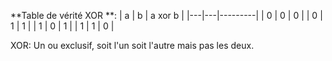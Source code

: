 **Table de vérité XOR **:
| a | b | a xor b |
|---|---|---------|
| 0 | 0 | 0 |
| 0 | 1 | 1 |
| 1 | 0 | 1 |
| 1 | 1 | 0 |

XOR: Un ou exclusif, soit l'un soit l'autre mais pas les deux.